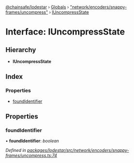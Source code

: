 [@chainsafe/lodestar](../README.md) › [Globals](../globals.md) › ["network/encoders/snappy-frames/uncompress"](../modules/_network_encoders_snappy_frames_uncompress_.md) › [IUncompressState](_network_encoders_snappy_frames_uncompress_.iuncompressstate.md)

# Interface: IUncompressState

## Hierarchy

* **IUncompressState**

## Index

### Properties

* [foundIdentifier](_network_encoders_snappy_frames_uncompress_.iuncompressstate.md#foundidentifier)

## Properties

###  foundIdentifier

• **foundIdentifier**: *boolean*

*Defined in [packages/lodestar/src/network/encoders/snappy-frames/uncompress.ts:74](https://github.com/ChainSafe/lodestar/blob/7e3e010f1/packages/lodestar/src/network/encoders/snappy-frames/uncompress.ts#L74)*
